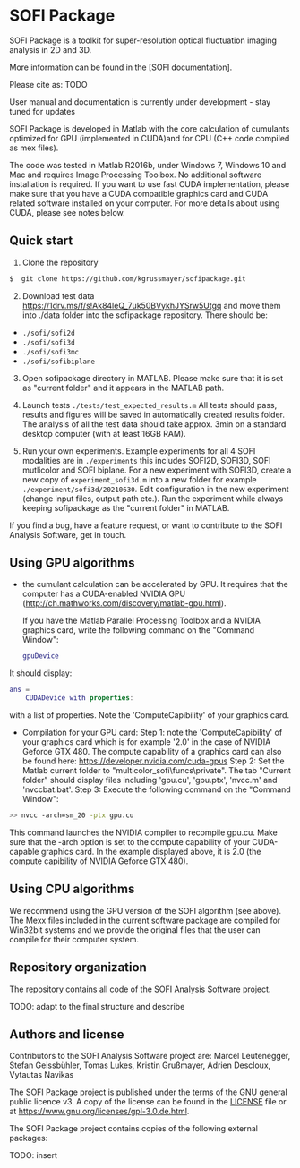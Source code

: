 # SOFI Package

SOFI Package is a toolkit for super-resolution optical fluctuation imaging analysis in 2D and 3D.

More information can be found in the [SOFI documentation].

Please cite as: TODO

User manual and documentation is currently under development - stay tuned for updates

SOFI Package is developed in Matlab with the core calculation of cumulants optimized for 
GPU (implemented in CUDA)and for CPU (C++ code compiled as mex files). 

The code was tested in Matlab R2016b, under Windows 7, Windows 10 and Mac and requires Image Processing Toolbox. 
No additional software installation is required. If you want to use fast CUDA implementation, please make sure that 
you have a CUDA compatible graphics card and CUDA related software installed on your computer. For more details 
about using CUDA, please see notes below.

## Quick start

1. Clone the repository

```sh
$  git clone https://github.com/kgrussmayer/sofipackage.git
```

2. Download test data https://1drv.ms/f/s!Ak84leQ_7uk50BVykhJYSrw5Utgq and move 
them into ./data folder into the sofipackage repository.
There should be: 
* `./sofi/sofi2d`
* `./sofi/sofi3d`
* `./sofi/sofi3mc`
* `./sofi/sofibiplane`
3. Open sofipackage directory in MATLAB. Please make sure that it is set as 
"current folder" and it appears in the MATLAB path.  

4. Launch tests `./tests/test_expected_results.m`
All tests should pass, results and figures will be saved in
automatically created results folder. The analysis of all the test data should
take approx. 3min on a standard desktop computer (with at least 16GB RAM).

5. Run your own experiments. Example experiments for all 4 SOFI modalities are 
in `./experiments` this includes SOFI2D, SOFI3D, SOFI mutlicolor and SOFI biplane. 
For a new experiment with SOFI3D, create a new copy of `experiment_sofi3d.m` into a new folder 
for example `./experiment/sofi3d/20210630`. Edit configuration in the new experiment 
(change input files, output path etc.). Run the experiment while always keeping sofipackage 
as the "current folder" in MATLAB.

If you find a bug, have a feature request, or want to contribute to the SOFI Analysis Software, get in touch.

## Using GPU algorithms

-   the cumulant calculation can be accelerated by GPU. It requires that the
    computer has a CUDA-enabled NVIDIA GPU
    (http://ch.mathworks.com/discovery/matlab-gpu.html).

    If you have the Matlab Parallel Processing Toolbox and a NVIDIA graphics card, write the following command on the "Command Window":

    ```MATLAB
    gpuDevice
    ```

It should display:

```MATLAB
ans = 
	CUDADevice with properties:
```

with a list of properties. Note the 'ComputeCapibility' of your graphics card.


 - Compilation for your GPU card: 
Step 1: note the 'ComputeCapibility' of your graphics card which is for example '2.0' in the case of NVIDIA Geforce GTX 480. 
The compute capability of a graphics card can also be found here: https://developer.nvidia.com/cuda-gpus
Step 2: Set the Matlab current folder to "multicolor_sofi\funcs\private". The tab "Current folder" should display files including 'gpu.cu', 'gpu.ptx', 'nvcc.m' and 'nvccbat.bat'.
Step 3: Execute the following command on the "Command Window": 

```sh
>> nvcc -arch=sm_20 -ptx gpu.cu
```

This command launches the NVIDIA compiler to recompile gpu.cu. Make sure that the -arch option is set to the compute capability of your CUDA-capable graphics card. 
In the example displayed above, it is 2.0 (the compute capibility of NVIDIA Geforce GTX 480).

## Using CPU algorithms

We recommend using the GPU version of the SOFI algorithm (see above). The Mexx
files included in the current software package are compiled for Win32bit
systems and we provide the original files that the user can compile for their
computer system.

## Repository organization

The repository contains all code of the SOFI Analysis Software project.

TODO: adapt to the final structure and describe

## Authors and license

Contributors to the SOFI Analysis Software project are: Marcel Leutenegger,
Stefan Geissbühler, Tomas Lukes, Kristin Grußmayer, Adrien Descloux, Vytautas
Navikas

The SOFI Package project is published under the terms of the GNU general public licence v3. A
copy of the license can be found in the [LICENSE](LICENSE) file or at https://www.gnu.org/licenses/gpl-3.0.de.html.

The SOFI Package project contains copies of the following external
packages:

TODO: insert
